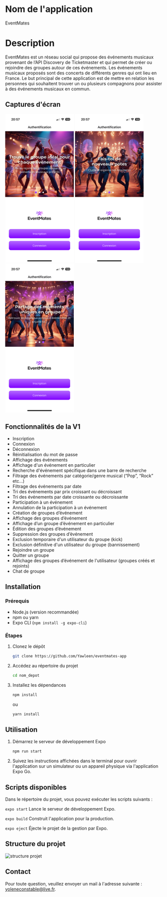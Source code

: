 # Nom de l'application
EventMates

# Description
EventMates est un réseau social qui propose des événements musicaux provenant de l’API Discovery de Ticketmaster et qui permet de créer ou rejoindre des groupes autour de ces événements. Les événements musicaux proposés sont des concerts de différents genres qui ont lieu en France. Le but principal de cette application est de mettre en relation les personnes qui souhaitent trouver un ou plusieurs compagnons pour assister à des événements musicaux en commun. 


## Captures d'écran

<img src="assets/img/main_screen_1.png" alt="écran principal" width="220"/> <img src="assets/img/main_screen_2.png" alt="écran principal" width="220"/> <img src="assets/img/main_screen_3.png" alt="écran principal" width="220"/>


## Fonctionnalités de la V1

- Inscription
- Connexion
- Déconnexion
- Réinitialisation du mot de passe
- Affichage des événements
- Affichage d'un événement en particulier
- Recherche d'événement spécifique dans une barre de recherche
- Filtrage des événements par catégorie/genre musical (“Pop”, “Rock” etc…)
- Filtrage des événements par date
- Tri des événements par prix croissant ou décroissant
- Tri des événements par date croissante ou décroissante
- Participation à un événement
- Annulation de la participation à un événement
- Création de groupes d’événement
- Affichage des groupes d’événement
- Affichage d’un groupe d’événement en particulier
- Édition des groupes d’événement
- Suppression des groupes d’événement
- Exclusion temporaire d'un utilisateur du groupe (kick)
- Exclusion définitive d'un utilisateur du groupe (bannissement)
- Rejoindre un groupe
- Quitter un groupe
- Affichage des groupes d’événement de l'utilisateur (groupes créés et rejoints)
- Chat de groupe


## Installation

### Prérequis

- Node.js (version recommandée)
- npm ou yarn
- Expo CLI (`npm install -g expo-cli`)

### Étapes

1. Clonez le dépôt
   ```bash
   git clone https://github.com/Yawleen/eventmates-app
    ```
2. Accédez au répertoire du projet
    ```bash
   cd nom_depot
    ```
3. Installez les dépendances
    ```bash
    npm install 
    ```
    ou
    ```bash
    yarn install
    ```
## Utilisation

1. Démarrez le serveur de développement Expo
    ```bash 
    npm run start
    ```
2. Suivez les instructions affichées dans le terminal pour ouvrir l'application sur un simulateur ou un appareil physique via l'application Expo Go.

## Scripts disponibles

Dans le répertoire du projet, vous pouvez exécuter les scripts suivants :

`expo start`
Lance le serveur de développement Expo.

`expo build`
Construit l'application pour la production.

`expo eject`
Éjecte le projet de la gestion par Expo.

## Structure du projet

<img src="assets/img/structure_projet.PNG" alt="structure projet" width="450"/>
  
## Contact

Pour toute question, veuillez envoyer un mail à l'adresse suivante : yoleneconstable@live.fr.

